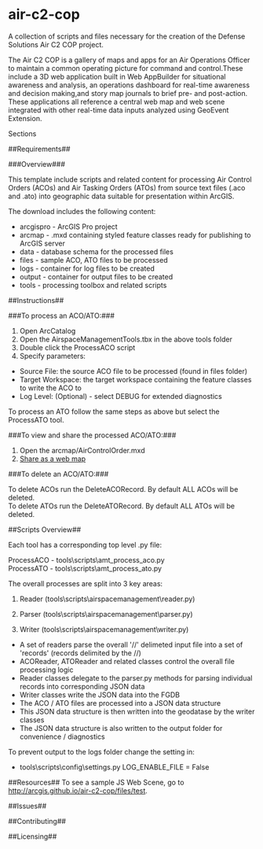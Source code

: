 # air-c2-cop
A collection of scripts and files necessary for the creation of the Defense Solutions Air C2 COP project.

The Air C2 COP is a gallery of maps and apps for an Air Operations Officer to maintain a common operating picture for command and control.These include a 3D web application built in Web AppBuilder for situational awareness and analysis, an operations dashboard for real-time awareness and decision making,and story map journals to brief pre- and post-action. These applications all reference a central web map and web scene integrated with other real-time data inputs analyzed using GeoEvent Extension.

Sections

##Requirements##

###Overview###

This template include scripts and related content for processing Air Control Orders (ACOs) and Air Tasking Orders (ATOs) from source text files (.aco and .ato) into geographic data suitable for presentation within ArcGIS.

The download includes the following content:

  + arcgispro - ArcGIS Pro project  
  + arcmap - .mxd containing styled feature classes ready for publishing to ArcGIS server  
  + data - database schema for the processed files  
  + files - sample ACO, ATO files to be processed  
  + logs - container for log files to be created  
  + output - container for output files to be created  
  + tools - processing toolbox and related scripts  


##Instructions##

###To process an ACO/ATO:###

1. Open ArcCatalog
2. Open the AirspaceManagementTools.tbx in the above tools folder
3. Double click the ProcessACO script
4. Specify parameters:  
  + Source File: the source ACO file to be processed (found in files folder)  
  + Target Workspace: the target workspace containing the feature classes to write the ACO to  
  + Log Level: (Optional) - select DEBUG for extended diagnostics  

To process an ATO follow the same steps as above but select the ProcessATO tool.

###To view and share the processed ACO/ATO:###

1. Open the arcmap/AirControlOrder.mxd
2. [Share as a web map](http://server.arcgis.com/en/server/latest/get-started/windows/tutorial-publishing-a-map-service.htm "Tutorial: Publishing a map service")

###To delete an ACO/ATO:###

To delete ACOs run the DeleteACORecord. By default ALL ACOs will be deleted.  
To delete ATOs run the DeleteATORecord. By default ALL ATOs will be deleted.  

##Scripts Overview##

Each tool has a corresponding top level .py file:

ProcessACO - tools\scripts\amt_process_aco.py  
ProcessATO - tools\scripts\amt_process_ato.py  

The overall processes are split into 3 key areas:

1. Reader (tools\scripts\airspacemanagement\reader.py)

2. Parser (tools\scripts\airspacemanagement\parser.py)

3. Writer (tools\scripts\airspacemanagement\writer.py)  
  + A set of readers parse the overall '//' delimeted input file into a set of 'records' (records delimited by the //)  
  + ACOReader, ATOReader and related classes control the overall file processing logic  
  + Reader classes delegate to the parser.py methods for parsing individual records into corresponding JSON data  
  + Writer classes write the JSON data into the FGDB  
  + The ACO / ATO files are processed into a JSON data structure  
  + This JSON data structure is then written into the geodatase by the writer classes  
  + The JSON data structure is also written to the output folder for convenience / diagnostics  

To prevent output to the logs folder change the setting in:

  + tools\scripts\config\settings.py   LOG_ENABLE_FILE = False

##Resources##
To see a sample JS Web Scene, go to http://arcgis.github.io/air-c2-cop/files/test.

##Issues##

##Contributing##

##Licensing##
